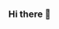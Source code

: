 ### Hi there 👋

<!--
**manojkota3363/manojkota3363** is a ✨ _special_ ✨ repository because its `README.md` (this file) appears on your GitHub profile.

Here are some ideas to get you started:

- 🔭 I’m currently working on ...JAVA FULL STACK WEB DEVELOPMENT 
- 🌱 I’m currently learning ...Applied computer science
- 👯 I’m looking to collaborate on ...North West Missouri
- 🤔 I’m looking for help with ...My brother
- 💬 Ask me about ...any thing
- 📫 How to reach me: ...mail me at kota.manoj8@gmail.com
- 😄 Pronouns: ...Definitely not
- ⚡ Fun fact: ...iam manoj
-->
